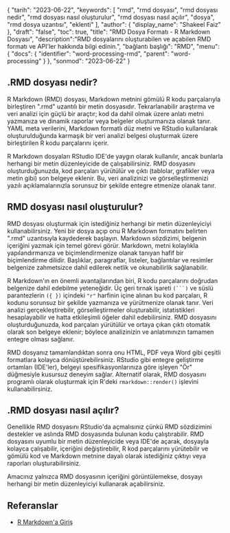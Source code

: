 {
"tarih": "2023-06-22",
  "keywords": [
"rmd",
"rmd dosyası",
"rmd dosyası nedir",
"rmd dosyası nasıl oluşturulur",
"rmd dosyası nasıl açılır",
"dosya",
"rmd dosya uzantısı",
"eklenti"
],
  "author": {
"display_name": "Shakeel Faiz"
},
"draft": "false",
"toc": true,
"title": "RMD Dosya Formatı - R Markdown Dosyası",
  "description":"RMD dosyalarını oluşturabilen ve açabilen RMD formatı ve API'ler hakkında bilgi edinin.",
"bağlantı başlığı": "RMD",
  "menu": {
    "docs": {
      "identifier": "word-processing-rmd",
      "parent": "word-processing"
}
},
"sonmod": "2023-06-22"
}

## .RMD dosyası nedir?

R Markdown (RMD) dosyası, Markdown metnini gömülü R kodu parçalarıyla birleştiren ".rmd" uzantılı bir metin dosyasıdır. Tekrarlanabilir araştırma ve veri analizi için güçlü bir araçtır; kod da dahil olmak üzere anlatı metni yazmanıza ve dinamik raporlar veya belgeler oluşturmanıza olanak tanır. YAML meta verilerini, Markdown formatlı düz metni ve RStudio kullanılarak oluşturulduğunda karmaşık bir veri analizi belgesi oluşturmak üzere birleştirilen R kodu parçalarını içerir.

R Markdown dosyaları RStudio IDE'de yaygın olarak kullanılır, ancak bunlarla herhangi bir metin düzenleyicide de çalışabilirsiniz. RMD dosyasını oluşturduğunuzda, kod parçaları yürütülür ve çıktı (tablolar, grafikler veya metin gibi) son belgeye eklenir. Bu, veri analizinizi ve görselleştirmenizi yazılı açıklamalarınızla sorunsuz bir şekilde entegre etmenize olanak tanır.

## RMD dosyası nasıl oluşturulur?

RMD dosyası oluşturmak için istediğiniz herhangi bir metin düzenleyiciyi kullanabilirsiniz. Yeni bir dosya açıp onu R Markdown formatını belirten ".rmd" uzantısıyla kaydederek başlayın. Markdown sözdizimi, belgenin içeriğini yazmak için temel görevi görür. Markdown, metni kolaylıkla yapılandırmanıza ve biçimlendirmenize olanak tanıyan hafif bir biçimlendirme dilidir. Başlıklar, paragraflar, listeler, bağlantılar ve resimler belgenize zahmetsizce dahil edilerek netlik ve okunabilirlik sağlanabilir.

R Markdown'ın en önemli avantajlarından biri, R kodu parçalarını doğrudan belgenize dahil edebilme yeteneğidir. Üç geri tırnak işareti `(```)` ve süslü parantezlerin `({ })` içindeki `"r"` harfinin içine alınan bu kod parçaları, R kodunu sorunsuz bir şekilde yazmanıza ve yürütmenize olanak tanır. Veri analizi gerçekleştirebilir, görselleştirmeler oluşturabilir, istatistikleri hesaplayabilir ve hatta etkileşimli öğeler dahil edebilirsiniz. RMD dosyasını oluşturduğunuzda, kod parçaları yürütülür ve ortaya çıkan çıktı otomatik olarak son belgeye eklenir; böylece analizinizin ve anlatımınızın tamamen entegre olması sağlanır.

RMD dosyanız tamamlandıktan sonra onu HTML, PDF veya Word gibi çeşitli formatlara kolayca dönüştürebilirsiniz. RStudio gibi entegre geliştirme ortamları (IDE'ler), belgeyi spesifikasyonlarınıza göre işleyen "Ör" düğmesiyle kusursuz deneyim sağlar. Alternatif olarak, RMD dosyasını programlı olarak oluşturmak için R'deki `rmarkdown::render()` işlevini kullanabilirsiniz.

## .RMD dosyası nasıl açılır?

Genellikle RMD dosyasını RStudio'da açmalısınız çünkü RMD sözdizimini destekler ve aslında RMD dosyasında bulunan kodu çalıştırabilir. RMD dosyasını uyumlu bir metin düzenleyicide veya IDE'de açarak, dosyayla kolayca çalışabilir, içeriğini değiştirebilir, R kod parçalarını yürütebilir ve gömülü kod ve Markdown metnine dayalı olarak istediğiniz çıktıyı veya raporları oluşturabilirsiniz.

Amacınız yalnızca RMD dosyasının içeriğini görüntülemekse, dosyayı herhangi bir metin düzenleyiciyi kullanarak açabilirsiniz.

## Referanslar
* [R Markdown'a Giriş](https://rmarkdown.rstudio.com/articles_intro.html)

